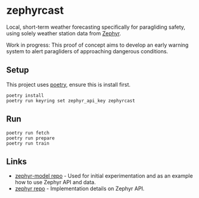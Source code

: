 # zephyrcast
Local, short-term weather forecasting specifically for paragliding safety, using solely weather station data from [Zephyr](https://zephyrapp.nz/).

Work in progress: This proof of concept aims to develop an early warning system to alert paragliders of approaching dangerous conditions.

## Setup
This project uses [poetry](https://python-poetry.org/docs/#installation), ensure this is install first.
```
poetry install
poetry run keyring set zephyr_api_key zephyrcast
```

## Run
```
poetry run fetch
poetry run prepare
poetry run train
```

## Links
- [zephyr-model repo](https://github.com/lewinfox/zephyr-model) - Used for initial experimentation and as an example how to use Zephyr API and data.
- [zephyr repo](https://github.com/kyzh0/zephyr) - Implementation details on Zephyr API.